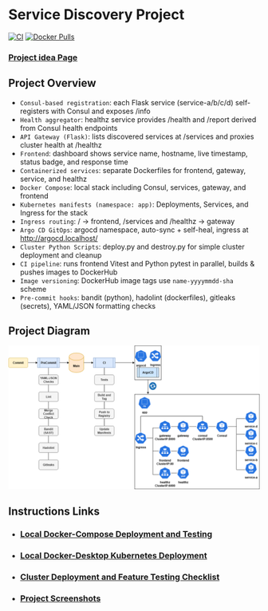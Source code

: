 # Service Discovery Project
[![CI](https://github.com/s1natex/Service-Discovery/actions/workflows/ci.yml/badge.svg?branch=main)](https://github.com/s1natex/Service-Discovery/actions/workflows/ci.yml)
[![Docker Pulls](https://img.shields.io/docker/pulls/s1natex/service-discovery.svg)](https://hub.docker.com/r/s1natex/service-discovery)

### [Project idea Page](https://roadmap.sh/projects/service-discovery)
## Project Overview
- `Consul-based registration`: each Flask service (service-a/b/c/d) self-registers with Consul and exposes /info
- `Health aggregator`: healthz service provides /health and /report derived from Consul health endpoints
- `API Gateway (Flask)`: lists discovered services at /services and proxies cluster health at /healthz
- `Frontend`: dashboard shows service name, hostname, live timestamp, status badge, and response time
- `Containerized services`: separate Dockerfiles for frontend, gateway, service, and healthz
- `Docker Compose`: local stack including Consul, services, gateway, and frontend
- `Kubernetes manifests (namespace: app)`: Deployments, Services, and Ingress for the stack
- `Ingress routing`: / → frontend, /services and /healthz → gateway
- `Argo CD GitOps`: argocd namespace, auto-sync + self-heal, ingress at http://argocd.localhost/
- `Cluster Python Scripts`: deploy.py and destroy.py for simple cluster deployment and cleanup
- `CI pipeline`: runs frontend Vitest and Python pytest in parallel, builds & pushes images to DockerHub
- `Image versioning`: DockerHub image tags use `name-yyyymmdd-sha` scheme
- `Pre-commit hooks`: bandit (python), hadolint (dockerfiles), gitleaks (secrets), YAML/JSON formatting checks
## Project Diagram
![System-Diagram](./docs/media/servicediscovery.drawio.png)
## Instructions Links
- ### [Local Docker-Compose Deployment and Testing](./docs/docker-compose.md)
- ### [Local Docker-Desktop Kubernetes Deployment](./docs/k8s-startup.md)
- ### [Cluster Deployment and Feature Testing Checklist](./docs/tests-checklist.md)
- ### [Project Screenshots](./docs/screenshots.md)
